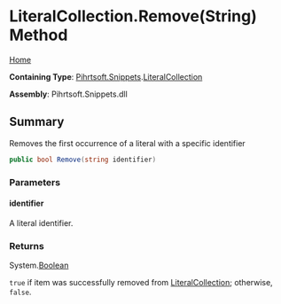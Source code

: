 <a name="_top"></a>

# LiteralCollection\.Remove\(String\) Method

[Home](../../../../README.md#_top)

**Containing Type**: [Pihrtsoft.Snippets](../../README.md#_top)\.[LiteralCollection](../README.md#_top)

**Assembly**: Pihrtsoft\.Snippets\.dll

## Summary

Removes the first occurrence of a literal with a specific identifier

```csharp
public bool Remove(string identifier)
```

### Parameters

#### identifier

A literal identifier\.

### Returns

System\.[Boolean](https://docs.microsoft.com/en-us/dotnet/api/system.boolean)

`true` if item was successfully removed from [LiteralCollection](../README.md#_top); otherwise, `false`\.